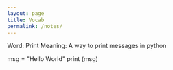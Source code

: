 ```yaml
---
layout: page
title: Vocab 
permalink: /notes/
---
```


Word: Print Meaning: A way to print messages in python

msg = "Hello World"
print (msg)

